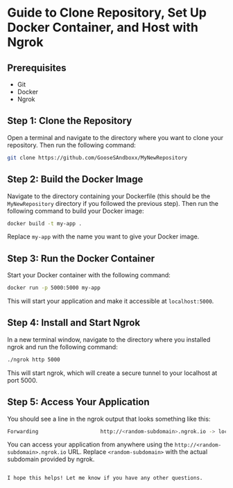 # Guide to Clone Repository, Set Up Docker Container, and Host with Ngrok

## Prerequisites
- Git
- Docker
- Ngrok

## Step 1: Clone the Repository
Open a terminal and navigate to the directory where you want to clone your repository. Then run the following command:
```bash
git clone https://github.com/GooseSAndboxx/MyNewRepository
```

## Step 2: Build the Docker Image
Navigate to the directory containing your Dockerfile (this should be the `MyNewRepository` directory if you followed the previous step). Then run the following command to build your Docker image:
```bash
docker build -t my-app .
```
Replace `my-app` with the name you want to give your Docker image.

## Step 3: Run the Docker Container
Start your Docker container with the following command:
```bash
docker run -p 5000:5000 my-app
```
This will start your application and make it accessible at `localhost:5000`.

## Step 4: Install and Start Ngrok
In a new terminal window, navigate to the directory where you installed ngrok and run the following command:
```bash
./ngrok http 5000
```
This will start ngrok, which will create a secure tunnel to your localhost at port 5000.

## Step 5: Access Your Application
You should see a line in the ngrok output that looks something like this:
```bash
Forwarding                    http://<random-subdomain>.ngrok.io -> localhost:5000
```
You can access your application from anywhere using the `http://<random-subdomain>.ngrok.io` URL. Replace `<random-subdomain>` with the actual subdomain provided by ngrok.
```

I hope this helps! Let me know if you have any other questions.

